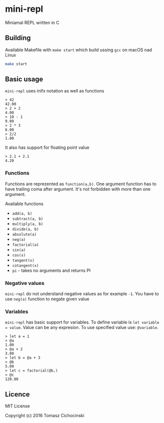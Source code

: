 # mini-repl

Miniamal REPL written in C

## Building
Available Makefile with `make start` which build ussing `gcc` on macOS nad Linux

```bash
make start
```

## Basic usage
`mini-repl` uses inifx notation as well as functions
```
> 42
42.00
> 2 + 2
4.00
> 10 - 1
9.00
> 2 * 3
6.00
> 2/2
1.00
```

It also has support for floating point value

```
> 2.1 + 2.1
4.20
```

### Functions

Functions are reprezented as `function(a,b)`. One argument function has to have trailing coma after argument. It's not forbidden with more than one argument. 

Available functions
* `add(a, b)`
* `subtract(a, b)`
* `multiply(a, b)`
* `divide(a, b)`
* `absolute(a)`
* `neg(a)`
* `factorial(a)`
* `sin(a)`
* `cos(x)`
* `tangent(x)`
* `cotangent(x)`
* `pi` - takes no arguments and returns PI

### Negative values
`mini-repl` do not understand negative values as for example `-1`. You have to use `neg(a)` function to negate given value


### Variables
`mini-repl` has basic support for variables. To define variable is `let variable = value`. Value can be any expresion. To use specified value use: `@variable`.

```
> let a = 1
> @a
1.00
> @a + 2
3.00
> let b = @a + 3
> @b
5.00
> let c = factorial(@b,)
> @c
120.00
```

## Licence

MIT License

Copyright (c) 2016 Tomasz Cichocinski

